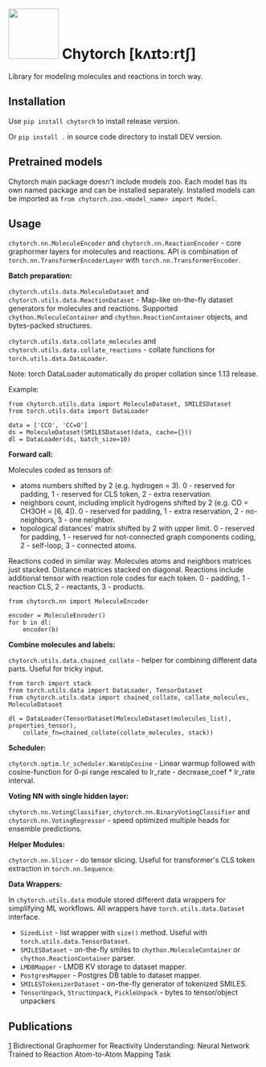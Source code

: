 <img src="https://github.com/chython/chytorch/assets/2013465/9e97e99b-060d-4beb-bd8c-80c895ac9b81" width="100" height="100"> Chytorch [kʌɪtɔːrtʃ]
====================

Library for modeling molecules and reactions in torch way.

Installation
------------

Use `pip install chytorch` to install release version.

Or `pip install .` in source code directory to install DEV version.

Pretrained models
-----------------

Chytorch main package doesn't include models zoo.
Each model has its own named package and can be installed separately.
Installed models can be imported as `from chytorch.zoo.<model_name> import Model`.


Usage
-----

`chytorch.nn.MoleculeEncoder` and `chytorch.nn.ReactionEncoder` - core graphormer layers for molecules and reactions.
API is combination of `torch.nn.TransformerEncoderLayer` with `torch.nn.TransformerEncoder`. 

**Batch preparation:**

`chytorch.utils.data.MoleculeDataset` and `chytorch.utils.data.ReactionDataset` - Map-like on-the-fly dataset generators for molecules and reactions.
Supported `chython.MoleculeContainer` and `chython.ReactionContainer` objects, and bytes-packed structures.

`chytorch.utils.data.collate_molecules` and `chytorch.utils.data.collate_reactions` - collate functions for `torch.utils.data.DataLoader`.

Note: torch DataLoader automatically do proper collation since 1.13 release.

Example:

    from chytorch.utils.data import MoleculeDataset, SMILESDataset
    from torch.utils.data import DataLoader

    data = ['CCO', 'CC=O']
    ds = MoleculeDataset(SMILESDataset(data, cache={}))
    dl = DataLoader(ds, batch_size=10)

**Forward call:**

Molecules coded as tensors of:
* atoms numbers shifted by 2 (e.g. hydrogen = 3).
  0 - reserved for padding, 1 - reserved for CLS token, 2 - extra reservation.
* neighbors count, including implicit hydrogens shifted by 2 (e.g. CO = CH3OH = [6, 4]).
  0 - reserved for padding, 1 - extra reservation, 2 - no-neighbors, 3 - one neighbor.
* topological distances' matrix shifted by 2 with upper limit.
  0 - reserved for padding, 1 - reserved for not-connected graph components coding, 2 - self-loop, 3 - connected atoms.

Reactions coded in similar way. Molecules atoms and neighbors matrices just stacked. Distance matrices stacked on diagonal.
Reactions include additional tensor with reaction role codes for each token.
0 - padding, 1 - reaction CLS, 2 - reactants, 3 - products.

    from chytorch.nn import MoleculeEncoder
    
    encoder = MoleculeEncoder()
    for b in dl:
        encoder(b)

**Combine molecules and labels:**

`chytorch.utils.data.chained_collate` - helper for combining different data parts. Useful for tricky input.

    from torch import stack
    from torch.utils.data import DataLoader, TensorDataset
    from chytorch.utils.data import chained_collate, collate_molecules, MoleculeDataset

    dl = DataLoader(TensorDataset(MoleculeDataset(molecules_list), properties_tensor),
        collate_fn=chained_collate(collate_molecules, stack))


**Scheduler:**

`chytorch.optim.lr_scheduler.WarmUpCosine` - Linear warmup followed with cosine-function for 0-pi range rescaled to lr_rate - decrease_coef * lr_rate interval.

**Voting NN with single hidden layer:**

`chytorch.nn.VotingClassifier`, `chytorch.nn.BinaryVotingClassifier` and `chytorch.nn.VotingRegressor` - speed optimized multiple heads for ensemble predictions.

**Helper Modules:**

`chytorch.nn.Slicer` - do tensor slicing. Useful for transformer's CLS token extraction in `torch.nn.Sequence`.

**Data Wrappers:**

In `chytorch.utils.data` module stored different data wrappers for simplifying ML workflows.
All wrappers have `torch.utils.data.Dataset` interface.

* `SizedList` - list wrapper with `size()` method. Useful with `torch.utils.data.TensorDataset`. 
* `SMILESDataset` - on-the-fly smiles to `chython.MoleculeContainer` or `chython.ReactionContainer` parser.
* `LMDBMapper` - LMDB KV storage to dataset mapper.
* `PostgresMapper` - Postgres DB table to dataset mapper.
* `SMILESTokenizerDataset` - on-the-fly generator of tokenized SMILES.
* `TensorUnpack`, `StructUnpack`, `PickleUnpack` - bytes to tensor/object unpackers


Publications
------------

[1](https://doi.org/10.1021/acs.jcim.2c00344) Bidirectional Graphormer for Reactivity Understanding: Neural Network Trained to Reaction Atom-to-Atom Mapping Task
